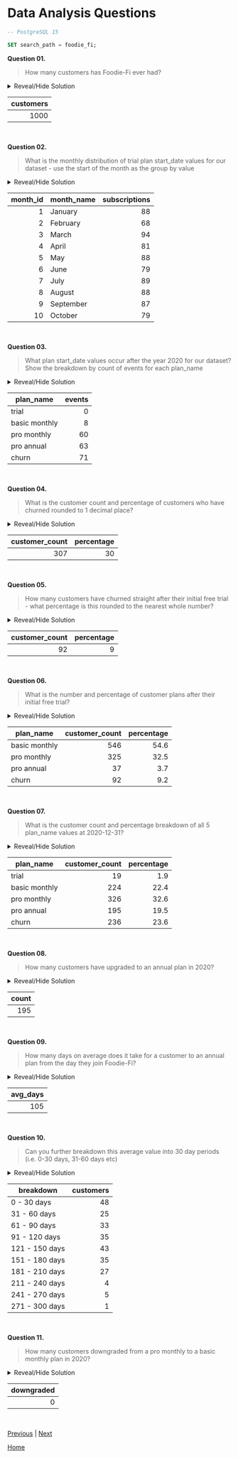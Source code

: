 # **Data Analysis Questions**

```sql
-- PostgreSQL 15

SET search_path = foodie_fi;
```

**Question 01.**

> How many customers has Foodie-Fi ever had?

<details>
<summary>Reveal/Hide Solution</summary>

```sql
SELECT
	COUNT(DISTINCT customer_id) as customers
FROM subscriptions;
```

</details>

| **customers** |
| ------------: |
|          1000 |

<br>

**Question 02.**

> What is the monthly distribution of trial plan start_date values for our dataset - use the start of the month as the group by value

<details>
<summary>Reveal/Hide Solution</summary>

```sql
SELECT
	DATE_PART('month', start_date) as month_id,
	TO_CHAR(start_date, 'Month') as month_name,
	COUNT(*) as subscriptions
FROM subscriptions
WHERE plan_id = 0
GROUP BY month_id, month_name
ORDER BY month_id;
```

</details>

| **month_id** | **month_name** | **subscriptions** |
| -----------: | -------------- | ----------------: |
|            1 | January        |                88 |
|            2 | February       |                68 |
|            3 | March          |                94 |
|            4 | April          |                81 |
|            5 | May            |                88 |
|            6 | June           |                79 |
|            7 | July           |                89 |
|            8 | August         |                88 |
|            9 | September      |                87 |
|           10 | October        |                79 |

<br>

**Question 03.**

> What plan start_date values occur after the year 2020 for our dataset? Show the breakdown by count of events for each plan_name

<details>
<summary>Reveal/Hide Solution</summary>

```sql
WITH cte AS (
	SELECT
		plan_id,
		COUNT(*) as events
	FROM subscriptions
	WHERE start_date >= '2021-01-01'
	GROUP BY plan_id)

SELECT
	p.plan_name,
	COALESCE(c.events, 0) as events
FROM plans p
LEFT JOIN cte c USING (plan_id);
```

</details>

| **plan_name** | **events** |
| ------------- | ---------: |
| trial         |          0 |
| basic monthly |          8 |
| pro monthly   |         60 |
| pro annual    |         63 |
| churn         |         71 |

<br>

**Question 04.**

> What is the customer count and percentage of customers who have churned rounded to 1 decimal place?

<details>
<summary>Reveal/Hide Solution</summary>

```sql
WITH cte AS (
	SELECT
		COUNT(DISTINCT customer_id) as total_count,
		SUM(CASE WHEN plan_id = 4 THEN 1 ELSE 0 END) as churned
	FROM subscriptions)

SELECT
	churned as customer_count,
	ROUND(100*churned/total_count, 1) as percentage
FROM cte;
```

</details>

| **customer_count** | **percentage** |
| -----------------: | -------------: |
|                307 |             30 |

<br>

**Question 05.**

> How many customers have churned straight after their initial free trial - what percentage is this rounded to the nearest whole number?

<details>
<summary>Reveal/Hide Solution</summary>

```sql
WITH cte AS (
	SELECT
		customer_id
	FROM subscriptions
	WHERE customer_id IN (SELECT customer_id FROM subscriptions WHERE plan_id = 4)
	GROUP BY customer_id
	HAVING COUNT(*) = 2)

SELECT
	COUNT(customer_id) as customer_count,
	ROUND(100*COUNT(customer_id)/(SELECT COUNT(DISTINCT customer_id) FROM subscriptions), 0) as percentage
FROM cte;
```

</details>

| **customer_count** | **percentage** |
| -----------------: | -------------: |
|                 92 |              9 |

<br>

**Question 06.**

> What is the number and percentage of customer plans after their initial free trial?

<details>
<summary>Reveal/Hide Solution</summary>

```sql
WITH cte_ranked AS (
	SELECT
		*,
		RANK() OVER (PARTITION BY customer_id ORDER BY start_date) as ranked
	FROM subscriptions),

cte_customer_count AS (
	SELECT
		p.plan_name,
		count(*) as customer_count
	FROM cte_ranked c
	INNER JOIN plans p USING (plan_id)
	WHERE ranked < 3
		AND plan_id != 0
	GROUP BY c.plan_id, p.plan_name
	ORDER BY c.plan_id)

SELECT
	plan_name,
	customer_count,
	ROUND(100 * customer_count / (SELECT SUM(customer_count) FROM cte_customer_count), 1) as percentage
FROM cte_customer_count;
```

</details>

| **plan_name** | **customer_count** | **percentage** |
| ------------- | -----------------: | -------------: |
| basic monthly |                546 |           54.6 |
| pro monthly   |                325 |           32.5 |
| pro annual    |                 37 |            3.7 |
| churn         |                 92 |            9.2 |

<br>

**Question 07.**

> What is the customer count and percentage breakdown of all 5 plan_name values at 2020-12-31?

<details>
<summary>Reveal/Hide Solution</summary>

```sql
WITH cte_ranked AS (
	SELECT
		*,
		RANK() OVER (PARTITION BY customer_id ORDER BY start_date DESC) as ranked
	FROM subscriptions
	WHERE start_date <= '2020-12-31'),

cte_customer_count AS (
	SELECT
		p.plan_name,
		count(*) as customer_count
	FROM cte_ranked c
	INNER JOIN plans p USING (plan_id)
	WHERE ranked = 1
	GROUP BY c.plan_id, p.plan_name
	ORDER BY c.plan_id)

SELECT
	plan_name,
	customer_count,
	ROUND(100 * customer_count / (SELECT SUM(customer_count) FROM cte_customer_count), 1) as percentage
FROM cte_customer_count;
```

</details>

| **plan_name** | **customer_count** | **percentage** |
| ------------- | -----------------: | -------------: |
| trial         |                 19 |            1.9 |
| basic monthly |                224 |           22.4 |
| pro monthly   |                326 |           32.6 |
| pro annual    |                195 |           19.5 |
| churn         |                236 |           23.6 |

<br>

**Question 08.**

> How many customers have upgraded to an annual plan in 2020?

<details>
<summary>Reveal/Hide Solution</summary>

```sql
SELECT
	COUNT(DISTINCT customer_id)
FROM subscriptions
WHERE plan_id = 3
	AND DATE_PART('year', start_date) = 2020
LIMIT 100;
```

</details>

| **count** |
| --------: |
|       195 |

<br>

**Question 09.**

> How many days on average does it take for a customer to an annual plan from the day they join Foodie-Fi?

<details>
<summary>Reveal/Hide Solution</summary>

```sql
WITH cte AS (
	SELECT
		a.customer_id,
		a.start_date as annual_start,
		s.start_date as trial_start,
		a.start_date - s.start_date as days_count
	FROM subscriptions a
	INNER JOIN subscriptions s
		ON s.customer_id = a.customer_id
		AND s.plan_id = 0
	WHERE a.plan_id = 3)

SELECT
	ROUND(AVG(days_count), 0) as avg_days
FROM cte;
```

</details>

| **avg_days** |
| -----------: |
|          105 |

<br>

**Question 10.**

> Can you further breakdown this average value into 30 day periods (i.e. 0-30 days, 31-60 days etc)

<details>
<summary>Reveal/Hide Solution</summary>

```sql
WITH cte AS (
	SELECT
		WIDTH_BUCKET(a.start_date - s.start_date, 0 , 360, 12) as bin
	FROM subscriptions a
	INNER JOIN subscriptions s
		ON s.customer_id = a.customer_id
		AND s.plan_id = 0
	WHERE a.plan_id = 3)

SELECT
	(CASE WHEN bin = 1 THEN 0 ELSE (bin - 1) * 30 + 1 END) || ' - ' || bin*30 || ' days' as breakdown,
	COUNT(*) as customers
FROM cte
GROUP BY bin
ORDER BY bin;
```

</details>

| **breakdown**  | **customers** |
| -------------- | ------------: |
| 0 - 30 days    |            48 |
| 31 - 60 days   |            25 |
| 61 - 90 days   |            33 |
| 91 - 120 days  |            35 |
| 121 - 150 days |            43 |
| 151 - 180 days |            35 |
| 181 - 210 days |            27 |
| 211 - 240 days |             4 |
| 241 - 270 days |             5 |
| 271 - 300 days |             1 |

<br>

**Question 11.**

> How many customers downgraded from a pro monthly to a basic monthly plan in 2020?

<details>
<summary>Reveal/Hide Solution</summary>

```sql
WITH cte_ranked AS (
	SELECT
		customer_id,
		plan_id,
		LAG(plan_id, 1) OVER(PARTITION BY customer_id ORDER BY start_date) as last_subscription
	FROM subscriptions
	WHERE DATE_PART('year', start_date) = 2020)

SELECT
	COUNT(*) as downgraded
FROM cte_ranked
WHERE plan_id = 1
	AND last_subscription - plan_id = 1;
```

</details>

| **downgraded** |
| -------------: |
|              0 |

<br>

[Previous](a-CustomerJourney.md) | [Next](c-ChallengePaymentQuestion.md)

[Home](../README.md)
